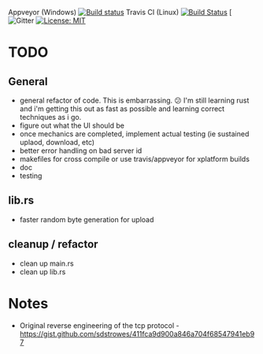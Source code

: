 Appveyor (Windows)
[![Build status](https://ci.appveyor.com/api/projects/status/fxunefx1h5o1n3s8?svg=true)](https://ci.appveyor.com/project/zpeters/speedtestr)
Travis CI (Linux)
[![Build Status](https://travis-ci.org/zpeters/speedtestr.svg?branch=master)](https://travis-ci.org/zpeters/speedtestr)
[![Gitter](https://img.shields.io/gitter/room/zpeters/speedtestr.svg)
 [![License: MIT](https://img.shields.io/badge/License-MIT-yellow.svg)](https://opensource.org/licenses/MIT)

# TODO

## General
- general refactor of code.  This is embarrassing. 😕 I'm still learning rust and i'm getting this out as fast as possible and learning correct techniques as i go.
- figure out what the UI should be
- once mechanics are completed, implement actual testing (ie sustained uplaod, download, etc)
- better error handling on bad server id
- makefiles for cross compile or use travis/appveyor for xplatform builds
- doc
- testing

## lib.rs
- faster random byte generation for upload

## cleanup / refactor
- clean up main.rs
- clean up lib.rs


# Notes
- Original reverse engineering of the tcp protocol - https://gist.github.com/sdstrowes/411fca9d900a846a704f68547941eb97
